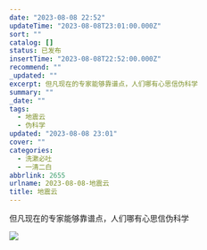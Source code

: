 ```yaml
---
date: "2023-08-08 22:52"
updateTime: "2023-08-08T23:01:00.000Z"
sort: ""
catalog: []
status: 已发布
insertTime: "2023-08-08T22:52:00.000Z"
recommend: ""
_updated: ""
excerpt: 但凡现在的专家能够靠谱点，人们哪有心思信伪科学
summary: ""
_date: ""
tags:
  - 地震云
  - 伪科学
updated: "2023-08-08 23:01"
cover: ""
categories:
  - 洗漱必吐
  - 一清二白
abbrlink: 2655
urlname: 2023-08-08-地震云
title: 地震云
---
```


但凡现在的专家能够靠谱点，人们哪有心思信伪科学

![](https://image.bmqy.net/upload/Fo0gz2kFBoItg4mp0Z7i9z0sx6O8.png)
